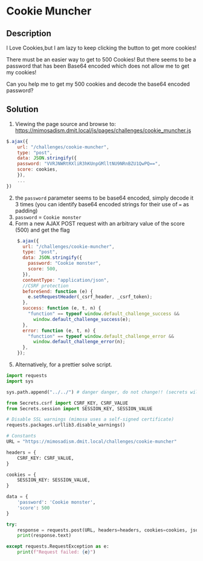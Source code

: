 # Cookie Muncher

## Description

I Love Cookies,but I am lazy to keep clicking the button to get more cookies!

There must be an easier way to get to 500 Cookies! But there seems to be a password that has been Base64 encoded which does not allow me to get my cookies!

Can you help me to get my 500 cookies and decode the base64 encoded password?

## Solution

1. Viewing the page source and browse to: https://mimosadism.dmit.local/js/pages/challenges/cookie_muncher.js
```js
$.ajax({
    url: "/challenges/cookie-muncher",
    type: "post",
    data: JSON.stringify({
    password: "VVRJNWRtRXliR3hKUnpGMlltNU9NRnBZU1QwPQ==",
    score: cookies,
    }),
    ...
})
```
2. the `password` parameter seems to be base64 encoded, simply decode it 3 times (you can identify base64 encoded strings for their use of `=` as padding)
3. `password` = `Cookie monster`
4. Form a new AJAX POST request with an arbitrary value of the score (500) and get the flag

```js
    $.ajax({
      url: "/challenges/cookie-muncher",
      type: "post",
      data: JSON.stringify({
        password: "Cookie monster",
        score: 500,
      }),
      contentType: "application/json",
      //CSRF protection
      beforeSend: function (e) {
        e.setRequestHeader(_csrf_header, _csrf_token);
      },
      success: function (e, t, n) {
        "function" == typeof window.default_challenge_success &&
          window.default_challenge_success(e);
      },
      error: function (e, t, n) {
        "function" == typeof window.default_challenge_error &&
          window.default_challenge_error(n);
      },
    });
```

5. Alternatively, for a prettier solve script.
```py
import requests
import sys

sys.path.append("../../") # danger danger, do not change!! (secrets will break)

from Secrets.csrf import CSRF_KEY, CSRF_VALUE
from Secrets.session import SESSION_KEY, SESSION_VALUE

# Disable SSL warnings (mimosa uses a self-signed certificate)
requests.packages.urllib3.disable_warnings()

# Constants
URL = "https://mimosadism.dmit.local/challenges/cookie-muncher"

headers = {
    CSRF_KEY: CSRF_VALUE,
}

cookies = {
    SESSION_KEY: SESSION_VALUE,
}

data = {
    'password': 'Cookie monster',
    'score': 500
}

try:
    response = requests.post(URL, headers=headers, cookies=cookies, json=data, verify=False)
    print(response.text)

except requests.RequestException as e:
    print(f"Request failed: {e}")



```